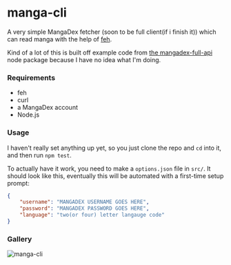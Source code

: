 # manga-cli

A very simple MangaDex fetcher (soon to be full client(if i finish it)) which can read manga with the help of [feh](https://wiki.archlinux.org/title/feh).

Kind of a lot of this is built off example code from [the mangadex-full-api](https://github.com/md-y/mangadex-full-api)
node package because I have no idea what I'm doing.

### Requirements
- feh
- curl
- a MangaDex account
- Node.js

### Usage
I haven't really set anything up yet, so you just clone the repo and `cd` into
it, and then run `npm test`.

To actually have it work, you need to make a `options.json` file in `src/`. It
should look like this, eventually this will be automated with a first-time
setup prompt:

```json
{
    "username": "MANGADEX USERNAME GOES HERE",
    "password": "MANGADEX PASSWORD GOES HERE",
    "language": "two(or four) letter langauge code"
}
```

### Gallery
![manga-cli](https://user-images.githubusercontent.com/48436180/149846780-06ef6546-e784-4f39-91c8-e0c68e673c71.png)
